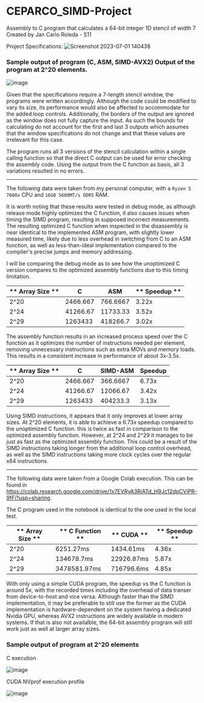 # CEPARCO_SIMD-Project
Assembly to C program that calculates a 64-bit integer 1D stencil of width 7
Created by Jan Carlo Roleda - S11

Project Specifications:
![Screenshot 2023-07-01 140438](https://github.com/Bol3x/CEPARCO_SIMD-Project/assets/59347516/5fe9b7a8-ad38-4f46-8f79-1c7049f02d95)


### Sample output of program (C, ASM, SIMD-AVX2) Output of the program at 2^20 elements.
![image](https://github.com/Bol3x/CEPARCO_SIMD-Project/assets/59347516/c28d46ef-19aa-4b57-9c15-853addbbeb74)

Given that the specifications require a 7-length stencil window, the programs were written accordingly. 
Although the code could be modified to vary its size, its performance would also be affected to accommodate for the added loop controls. 
Additionally, the borders of the output are ignored as the window does not fully capture the input. 
As such the bounds for calculating do not account for the first and last 3 outputs
which assumes that the window specifications do not change and that these values are irrelevant for this case.

The program runs all 3 versions of the stencil calculation within a single calling function so that the direct C output can be used for error checking the assembly code. 
Using the output from the C function as basis, all 3 variations resulted in no errors. 

---
The following data were taken from my personal computer, with a `Ryzen 5 7600x` CPU and `16GB 5600MT/s DDR5` RAM.

It is worth noting that these results were tested in debug mode, as although release mode highly optimizes the C function, it also causes issues when timing the SIMD program, resulting in supposed incorrect measurements.
The resulting optimized C function when inspected in the disassembly is near identical to the implemented ASM program, with slightly lower measured time, likely due to less overhead in switching from C to an ASM function, as well as less-than-ideal implementation compared to the compiler's precise jumps and memory addressing.

I will be comparing the debug mode as to see how the unoptimized C version compares to the optimized assembly functions due to this timing limitation.

| **    Array Size   ** | C        | ASM      | **    Speedup   ** |
|-----------------------|----------|----------|--------------------|
|     2^20              | 2466.667 | 766.6667 | 3.22x              |
|     2^24              | 41266.67 | 11733.33 | 3.52x              |
|     2^29              | 1263433  | 418266.7 | 3.02x              |

The assembly function results in an increased process speed over the C function as it optimizes the number of instructions needed per element, removing unnecessary instructions such as extra MOVs and memory loads. This results in a consistent increase in performance of about 3x-3.5x.

| **    Array Size   ** | C        | SIMD-ASM | Speedup |
|-----------------------|----------|----------|---------|
|     2^20              | 2466.667 | 366.6667 | 6.73x   |
|     2^24              | 41266.67 | 12066.67 | 3.42x   |
|     2^29              | 1263433  | 404233.3 | 3.13x   |

Using SIMD instructions, it appears that it only improves at lower array sizes. At 2^20 elements, it is able to achieve a 6.73x speedup compared to the unoptimized C function. this is twice as fast in comparison to the optimized assembly function. However, at 2^24 and 2^29 it manages to be just as fast as the optimized assembly function. This could be a result of the SIMD instructions taking longer from the additional loop control overhead, as well as the SIMD instructions taking more clock cycles over the regular x64 instructions.

---
The following data were taken from a Google Colab execution. This can be found in https://colab.research.google.com/drive/1x7EVRyA3RiATd_H9Jc12dpCViPR-9fFi?usp=sharing.

The C program used in the notebook is identical to the one used in the local test.

| **    Array Size   ** | **    C Function   ** | **    CUDA   **   | **    Speedup   ** |
|-----------------------|-----------------------|-------------------|--------------------|
|     2^20              |     6251.27ms         |     1434.61ms     |     4.36x          |
|     2^24              |     134678.7ms        |     22926.87ms    |     5.87x          |
|     2^29              |     3478581.97ms      |     716796.6ms    |     4.85x          |

With only using a simple CUDA program, the speedup vs the C function is around 5x, with the recorded times including the overhead of data transer from device-to-host and vice versa. 
Although faster than the SIMD implementation, it may be preferable to still use the former as the CUDA implementation is hardware-dependent on the system having a dedicated Nvidia GPU, whereas AVX2 instructions are widely available in modern systems. If that is also not availalble, the 64-bit assembly program will still work just as well at larger array sizes.

### Sample output of program at 2^20 elements

C execution

![image](https://github.com/Bol3x/CEPARCO_SIMD-Project/assets/59347516/174d9d58-9846-43e7-bc10-71c1c9e3aeac)


CUDA NVprof execution profile

![image](https://github.com/Bol3x/CEPARCO_SIMD-Project/assets/59347516/e58f2903-a60f-4c1b-87d2-a2449afd39f1)




